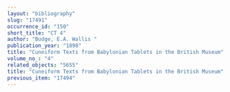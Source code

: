 ```yaml
---
layout: "bibliography"
slug: "17491"
occurrence_id: "150"
short_title: "CT 4"
author: "Budge, E.A. Wallis "
publication_year: "1898"
title: "Cuneiform Texts from Babylonian Tablets in the British Museum"
volume_no_: "4"
related_objects: "5655"
title: "Cuneiform Texts from Babylonian Tablets in the British Museum"
previous_item: "17494"
---
```

